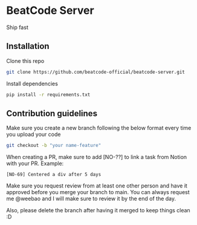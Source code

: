 # BeatCode Server

Ship fast

## Installation

Clone this repo

```bash
git clone https://github.com/beatcode-official/beatcode-server.git
```

Install dependencies

```bash
pip install -r requirements.txt
```

## Contribution guidelines

Make sure you create a new branch following the below format every time you upload your code

```bash
git checkout -b "your name-feature"
```

When creating a PR, make sure to add [NO-??] to link a task from Notion with your PR. Example:

```
[NO-69] Centered a div after 5 days
```

Make sure you request review from at least one other person and have it approved before you merge your branch to main. You can always request me @weebao and I will make sure to review it by the end of the day.

Also, please delete the branch after having it merged to keep things clean :D